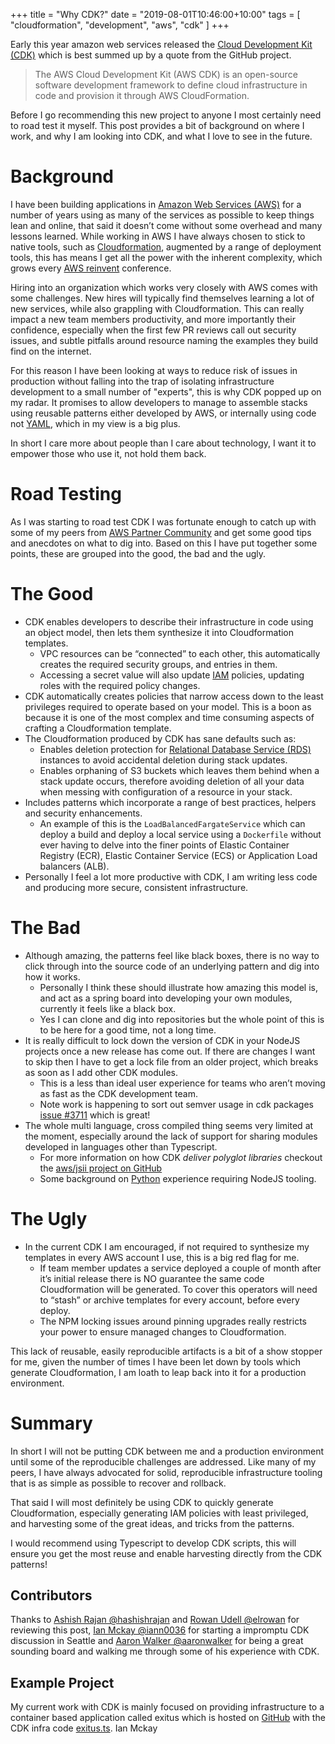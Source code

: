 +++
title = "Why CDK?"
date = "2019-08-01T10:46:00+10:00"
tags = [ "cloudformation", "development", "aws", "cdk" ]
+++

Early this year amazon web services released the [Cloud Development Kit (CDK)](https://aws.amazon.com/cdk/) which is best summed up by a quote from the GitHub project.

> The AWS Cloud Development Kit (AWS CDK) is an open-source software development framework to define cloud infrastructure in code and provision it through AWS CloudFormation.

Before I go recommending this new project to anyone I most certainly need to road test it myself. This post provides a bit of background on where I work, and why I am looking into CDK, and what I love to see in the future.

# Background

I have been building applications in [Amazon Web Services (AWS)](https://aws.amazon.com/) for a number of years using as many of the services as possible to keep things lean and online, that said it doesn’t come without some overhead and many lessons learned. While working in AWS I have always chosen to stick to native tools, such as [Cloudformation](https://aws.amazon.com/cloudformation/), augmented by a range of deployment tools, this has means I get all the power with the inherent complexity, which grows every [AWS reinvent](https://reinvent.awsevents.com/) conference.

Hiring into an organization which works very closely with AWS comes with some challenges. New hires will typically find themselves learning a lot of new services, while also grappling with Cloudformation. This can really impact a new team members productivity, and more importantly their confidence, especially when the first few PR reviews call out security issues, and subtle pitfalls around resource naming the examples they build find on the internet.

For this reason I have been looking at ways to reduce risk of issues in production without falling into the trap of isolating infrastructure development to a small number of "experts", this is why CDK popped up on my radar. It promises to allow developers to manage to assemble stacks using reusable patterns either developed by AWS, or internally using code not [YAML](https://en.wikipedia.org/wiki/YAML), which in my view is a big plus.

In short I care more about people than I care about technology, I want it to empower those who use it, not hold them back.

# Road Testing

As I was starting to road test CDK I was fortunate enough to catch up with some of my peers from [AWS Partner Community](https://aws.amazon.com/partners/ambassadors/) and get some good tips and anecdotes on what to dig into. Based on this I have put together some points, these are grouped into the good, the bad and the ugly.

# The Good
- CDK enables developers to describe their infrastructure in code using an object model, then lets them synthesize it into Cloudformation templates. 
    - VPC resources can be “connected” to each other, this automatically creates the required security groups, and entries in them.
    - Accessing a secret value will also update [IAM](https://aws.amazon.com/iam/) policies, updating roles with the required policy changes.
- CDK automatically creates policies that narrow access down to the least privileges required to operate based on your model. This is a boon as because it is one of the most complex and time consuming aspects of crafting a Cloudformation template.
- The Cloudformation produced by CDK has sane defaults such as:
    - Enables deletion protection for [Relational Database Service (RDS)](https://aws.amazon.com/rds/) instances to avoid accidental deletion during stack updates.
    - Enables orphaning of S3 buckets which leaves them behind when a stack update occurs, therefore avoiding deletion of all your data when messing with configuration of a resource in your stack.
- Includes patterns which incorporate a range of best practices, helpers and security enhancements. 
    - An example of this is the `LoadBalancedFargateService` which can deploy a build and deploy a local service using a `Dockerfile` without ever having to delve into the finer points of Elastic Container Registry (ECR), Elastic Container Service (ECS) or Application Load balancers (ALB).
- Personally I feel a lot more productive with CDK, I am writing less code and producing more secure, consistent infrastructure.

# The Bad
- Although amazing, the patterns feel like black boxes, there is no way to click through into the source code of an underlying pattern and dig into how it works.
    - Personally I think these should illustrate how amazing this model is, and act as a spring board into developing your own modules, currently it feels like a black box.
    - Yes I can clone and dig into repositories but the whole point of this is to be here for a good time, not a long time.
- It is really difficult to lock down the version of CDK in your NodeJS projects once a new release has come out. If there are changes I want to skip then I have to get a lock file from an older project, which breaks as soon as I add other CDK modules.
    - This is a less than ideal user experience for teams who aren’t moving as fast as the CDK development team.
    - Note work is happening to sort out semver usage in cdk packages [issue #3711](https://github.com/aws/aws-cdk/issues/3711) which is great!
- The whole multi language, cross compiled thing seems very limited at the moment, especially around the lack of support for sharing modules developed in languages other than Typescript. 
    - For more information on how CDK *deliver polyglot libraries* checkout the [aws/jsii project on GitHub](https://github.com/aws/jsii)
    - Some background on [Python](https://github.com/aws/aws-cdk/issues/972#issuecomment-502715577) experience requiring NodeJS tooling.

# The Ugly
- In the current CDK I am encouraged, if not required to synthesize my templates in every AWS account I use, this is a big red flag for me.
    - If team member updates a service deployed a couple of month after it’s initial release there is NO guarantee the same code Cloudformation will be generated. To cover this operators will need to “stash” or archive templates for every account, before every deploy.
    - The NPM locking issues around pinning upgrades really restricts your power to ensure managed changes to Cloudformation.

This lack of reusable, easily reproducible artifacts is a bit of a show stopper for me, given the number of times I have been let down by tools which generate Cloudformation, I am loath to leap back into it for a production environment.

# Summary

In short I will not be putting CDK between me and a production environment until some of the reproducible challenges are addressed. Like many of my peers, I have always advocated for solid, reproducible infrastructure tooling that is as simple as possible to recover and rollback. 

That said I will most definitely be using CDK to quickly generate Cloudformation, especially generating IAM policies with least privileged, and harvesting some of the great ideas, and tricks from the patterns.

I would recommend using Typescript to develop CDK scripts, this will ensure you get the most reuse and enable harvesting directly from the CDK patterns!

## Contributors

Thanks to [Ashish Rajan @hashishrajan](https://twitter.com/hashishrajan) and [Rowan Udell @elrowan](https://twitter.com/elrowan) for reviewing this post, [Ian Mckay @iann0036](https://twitter.com/iann0036) for starting a impromptu CDK discussion in Seattle and [Aaron Walker @aaronwalker](https://twitter.com/aaronwalker) for being a great sounding board and walking me through some of his experience with CDK.

## Example Project

My current work with CDK is mainly focused on providing infrastructure to a container based application called exitus which is hosted on [GitHub](https://github.com/wolfeidau/exitus) with the CDK infra code [exitus.ts](https://github.com/wolfeidau/exitus/blob/master/infra/exitus.ts).
Ian Mckay